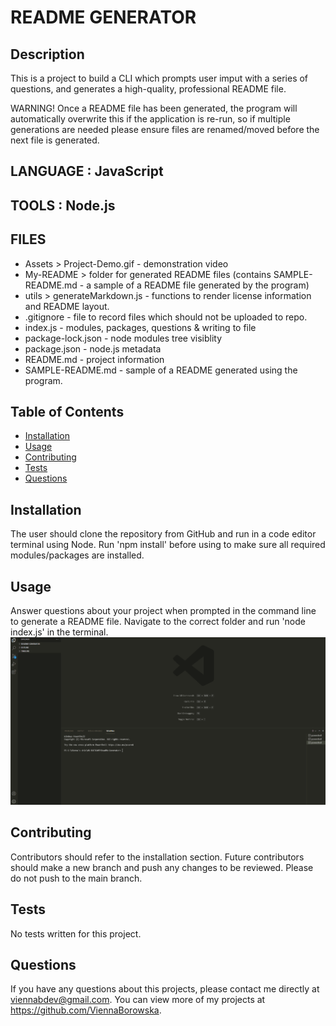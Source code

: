 # README GENERATOR

## Description

This is a project to build a CLI which prompts user imput with a series of questions, and generates a high-quality, professional README file.

WARNING!
Once a README file has been generated, the program will automatically overwrite this if the application is re-run, so if multiple generations are needed please ensure files are renamed/moved before the next file is generated.

## LANGUAGE : JavaScript

## TOOLS : Node.js

## FILES

- Assets > Project-Demo.gif - demonstration video
- My-README > folder for generated README files (contains SAMPLE-README.md - a sample of a README file generated by the program)
- utils > generateMarkdown.js - functions to render license information and README layout.
- .gitignore - file to record files which should not be uploaded to repo.
- index.js - modules, packages, questions & writing to file
- package-lock.json - node modules tree visiblity
- package.json - node.js metadata
- README.md - project information
- SAMPLE-README.md - sample of a README generated using the program.

## Table of Contents

- [Installation](#installation)
- [Usage](#usage)
- [Contributing](#contributing)
- [Tests](#tests)
- [Questions](#questions)

## Installation

The user should clone the repository from GitHub and run in a code editor terminal using Node. Run 'npm install' before using to make sure all required modules/packages are installed.

## Usage

Answer questions about your project when prompted in the command line to generate a README file. Navigate to the correct folder and run 'node index.js' in the terminal.
<img src="Assets/Project-Demo.gif" alt="Demo video of how to run and use program - visual of app being run in command line and questions being answered, and finally a README file is generated.">

## Contributing

Contributors should refer to the installation section. Future contributors should make a new branch and push any changes to be reviewed. Please do not push to the main branch.

## Tests

No tests written for this project.

## Questions

If you have any questions about this projects, please contact me directly at viennabdev@gmail.com. You can view more of my projects at https://github.com/ViennaBorowska.
